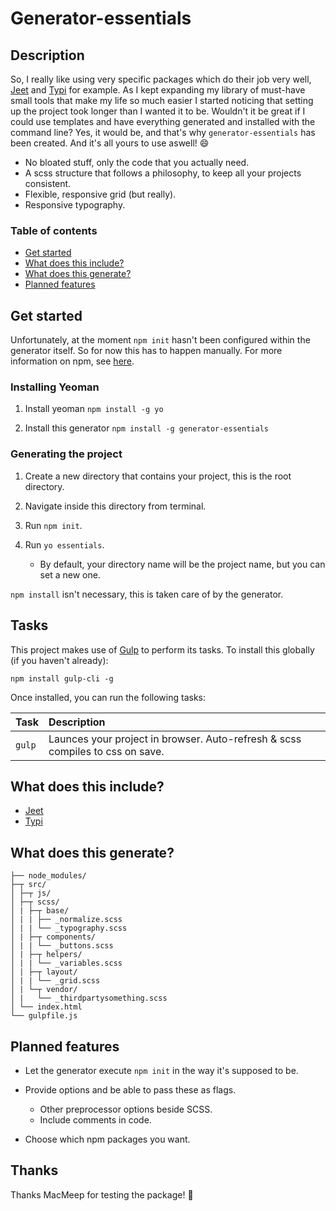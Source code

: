# Generator-essentials

## Description

So, I really like using very specific packages which do their job very well, [Jeet](http://jeet.gs/) and [Typi](https://github.com/zellwk/typi) for example. As I kept expanding my library of must-have small tools that make my life so much easier I started noticing that setting up the project took longer than I wanted it to be. Wouldn't it be great if I could use templates and have everything generated and installed with the command line? Yes, it would be, and that's why `generator-essentials` has been created. And it's all yours to use aswell! :smile:

- No bloated stuff, only the code that you actually need.
- A scss structure that follows a philosophy, to keep all your projects consistent.
- Flexible, responsive grid (but really).
- Responsive typography.

### Table of contents
- [Get started](#getstarted)
- [What does this include?](#include)
- [What does this generate?](#generate)
- [Planned features](#features)

<a name="getstarted"/>

## Get started

Unfortunately, at the moment `npm init` hasn't been configured within the generator itself. So for now this has to happen manually.
For more information on npm, see [here](https://docs.npmjs.com/getting-started/what-is-npm).

### Installing Yeoman

1. Install yeoman `npm install -g yo`

2. Install this generator `npm install -g generator-essentials`

### Generating the project

1. Create a new directory that contains your project, this is the root directory.

2. Navigate inside this directory from terminal.

3. Run `npm init`.

4. Run `yo essentials`.
    - By default, your directory name will be the project name, but you can set a new one.

`npm install` isn't necessary, this is taken care of by the generator.

<a name="include"/>

## Tasks

This project makes use of [Gulp](https://gulpjs.com/) to perform its tasks. To install this globally (if you haven't already):

`npm install gulp-cli -g`

Once installed, you can run the following tasks:

Task  | Description
:---- | :---------- 
`gulp`| Launces your project in browser. Auto-refresh & scss compiles to css on save.

## What does this include?
- [Jeet](http://jeet.gs/)
- [Typi](https://github.com/zellwk/typi)

<a name="generate"/>

## What does this generate?
```
├── node_modules/
├─┬ src/
│ ├─┬ js/
│ ├─┬ scss/
│ | ├─┬ base/
│ | | ├── _normalize.scss
│ | | └── _typography.scss
│ | ├─┬ components/
│ | | └── _buttons.scss
│ | ├─┬ helpers/
│ | | └── _variables.scss
│ | ├─┬ layout/
│ | | └── _grid.scss
│ | └─┬ vendor/
│ |   └── _thirdpartysomething.scss
│ └── index.html
└── gulpfile.js
```

<a name="features"/>

## Planned features
- Let the generator execute `npm init` in the way it's supposed to be.

- Provide options and be able to pass these as flags.
  - Other preprocessor options beside SCSS.
  - Include comments in code.

- Choose which npm packages you want.

## Thanks

Thanks MacMeep for testing the package! :tada: